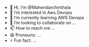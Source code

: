 - 👋 Hi, I’m @Mahendarchinthala
- 👀 I’m interested in Aws Devops 
- 🌱 I’m currently learning AWS Devops 
- 💞️ I’m looking to collaborate on ...
- 📫 How to reach me ...
- 😄 Pronouns: ...
- ⚡ Fun fact: ...

<!---
Mahendarchinthala/Mahendarchinthala is a ✨ special ✨ repository because its `README.md` (this file) appears on your GitHub profile.
You can click the Preview link to take a look at your changes.
--->
